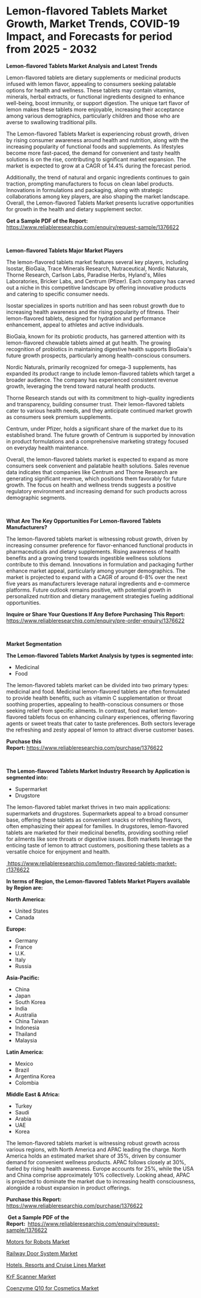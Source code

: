<p><h1>Lemon-flavored Tablets Market Growth, Market Trends, COVID-19 Impact, and Forecasts for period from 2025 - 2032</h1></p><p><strong>Lemon-flavored Tablets Market Analysis and Latest Trends</strong></p>
<p><p>Lemon-flavored tablets are dietary supplements or medicinal products infused with lemon flavor, appealing to consumers seeking palatable options for health and wellness. These tablets may contain vitamins, minerals, herbal extracts, or functional ingredients designed to enhance well-being, boost immunity, or support digestion. The unique tart flavor of lemon makes these tablets more enjoyable, increasing their acceptance among various demographics, particularly children and those who are averse to swallowing traditional pills.</p><p>The Lemon-flavored Tablets Market is experiencing robust growth, driven by rising consumer awareness around health and nutrition, along with the increasing popularity of functional foods and supplements. As lifestyles become more fast-paced, the demand for convenient and tasty health solutions is on the rise, contributing to significant market expansion. The market is expected to grow at a CAGR of 14.4% during the forecast period. </p><p>Additionally, the trend of natural and organic ingredients continues to gain traction, prompting manufacturers to focus on clean label products. Innovations in formulations and packaging, along with strategic collaborations among key players, are also shaping the market landscape. Overall, the Lemon-flavored Tablets Market presents lucrative opportunities for growth in the health and dietary supplement sector.</p></p>
<p><strong>Get a Sample PDF of the Report:&nbsp;</strong> <a href="https://www.reliableresearchiq.com/enquiry/request-sample/1376622?utm_campaign=1896&utm_medium=2&utm_source=Github&utm_content=ia&utm_term=28032025&utm_id=lemon-flavored-tablets">https://www.reliableresearchiq.com/enquiry/request-sample/1376622</a></p>
<p>&nbsp;</p>
<p><strong>Lemon-flavored Tablets Major Market Players</strong></p>
<p><p>The lemon-flavored tablets market features several key players, including Isostar, BioGaia, Trace Minerals Research, Nutraceutical, Nordic Naturals, Thorne Research, Carlson Labs, Paradise Herbs, Hyland's, Miles Laboratories, Bricker Labs, and Centrum (Pfizer). Each company has carved out a niche in this competitive landscape by offering innovative products and catering to specific consumer needs.</p><p>Isostar specializes in sports nutrition and has seen robust growth due to increasing health awareness and the rising popularity of fitness. Their lemon-flavored tablets, designed for hydration and performance enhancement, appeal to athletes and active individuals.</p><p>BioGaia, known for its probiotic products, has garnered attention with its lemon-flavored chewable tablets aimed at gut health. The growing recognition of probiotics in maintaining digestive health supports BioGaia's future growth prospects, particularly among health-conscious consumers.</p><p>Nordic Naturals, primarily recognized for omega-3 supplements, has expanded its product range to include lemon-flavored tablets which target a broader audience. The company has experienced consistent revenue growth, leveraging the trend toward natural health products.</p><p>Thorne Research stands out with its commitment to high-quality ingredients and transparency, building consumer trust. Their lemon-flavored tablets cater to various health needs, and they anticipate continued market growth as consumers seek premium supplements.</p><p>Centrum, under Pfizer, holds a significant share of the market due to its established brand. The future growth of Centrum is supported by innovation in product formulations and a comprehensive marketing strategy focused on everyday health maintenance.</p><p>Overall, the lemon-flavored tablets market is expected to expand as more consumers seek convenient and palatable health solutions. Sales revenue data indicates that companies like Centrum and Thorne Research are generating significant revenue, which positions them favorably for future growth. The focus on health and wellness trends suggests a positive regulatory environment and increasing demand for such products across demographic segments.</p></p>
<p>&nbsp;</p>
<p><strong>What Are The Key Opportunities For Lemon-flavored Tablets Manufacturers?</strong></p>
<p><p>The lemon-flavored tablets market is witnessing robust growth, driven by increasing consumer preference for flavor-enhanced functional products in pharmaceuticals and dietary supplements. Rising awareness of health benefits and a growing trend towards ingestible wellness solutions contribute to this demand. Innovations in formulation and packaging further enhance market appeal, particularly among younger demographics. The market is projected to expand with a CAGR of around 6-8% over the next five years as manufacturers leverage natural ingredients and e-commerce platforms. Future outlook remains positive, with potential growth in personalized nutrition and dietary management strategies fueling additional opportunities.</p></p>
<p><strong>Inquire or Share Your Questions If Any Before Purchasing This Report:</strong> <a href="https://www.reliableresearchiq.com/enquiry/pre-order-enquiry/1376622?utm_campaign=1896&utm_medium=2&utm_source=Github&utm_content=ia&utm_term=28032025&utm_id=lemon-flavored-tablets">https://www.reliableresearchiq.com/enquiry/pre-order-enquiry/1376622</a></p>
<p>&nbsp;</p>
<p><strong>Market Segmentation</strong></p>
<p><strong>The Lemon-flavored Tablets Market Analysis by types is segmented into:</strong></p>
<p><ul><li>Medicinal</li><li>Food</li></ul></p>
<p><p>The lemon-flavored tablets market can be divided into two primary types: medicinal and food. Medicinal lemon-flavored tablets are often formulated to provide health benefits, such as vitamin C supplementation or throat soothing properties, appealing to health-conscious consumers or those seeking relief from specific ailments. In contrast, food market lemon-flavored tablets focus on enhancing culinary experiences, offering flavoring agents or sweet treats that cater to taste preferences. Both sectors leverage the refreshing and zesty appeal of lemon to attract diverse customer bases.</p></p>
<p><strong>Purchase this Report:&nbsp;</strong><a href="https://www.reliableresearchiq.com/purchase/1376622?utm_campaign=1896&utm_medium=2&utm_source=Github&utm_content=ia&utm_term=28032025&utm_id=lemon-flavored-tablets">https://www.reliableresearchiq.com/purchase/1376622</a></p>
<p>&nbsp;</p>
<p><strong>The Lemon-flavored Tablets Market Industry Research by Application is segmented into:</strong></p>
<p><ul><li>Supermarket</li><li>Drugstore</li></ul></p>
<p><p>The lemon-flavored tablet market thrives in two main applications: supermarkets and drugstores. Supermarkets appeal to a broad consumer base, offering these tablets as convenient snacks or refreshing flavors, often emphasizing their appeal for families. In drugstores, lemon-flavored tablets are marketed for their medicinal benefits, providing soothing relief for ailments like sore throats or digestive issues. Both markets leverage the enticing taste of lemon to attract customers, positioning these tablets as a versatile choice for enjoyment and health.</p></p>
<p><a href="https://www.reliableresearchiq.com/lemon-flavored-tablets-market-r1376622?utm_campaign=1896&utm_medium=2&utm_source=Github&utm_content=ia&utm_term=28032025&utm_id=lemon-flavored-tablets">&nbsp;https://www.reliableresearchiq.com/lemon-flavored-tablets-market-r1376622</a></p>
<p><strong>In terms of Region, the Lemon-flavored Tablets Market Players available by Region are:</strong></p>
<p>
    <p> <strong> North America: </strong>
        <ul>
            <li>United States</li>
            <li>Canada</li>
        </ul>
        </p> 
    <p> <strong> Europe: </strong>
        <ul>
            <li>Germany</li>
            <li>France</li>
            <li>U.K.</li>
            <li>Italy</li>
            <li>Russia</li>
        </ul>
        </p> 
    <p> <strong> Asia-Pacific: </strong>
        <ul>
            <li>China</li>
            <li>Japan</li>
            <li>South Korea</li>
            <li>India</li>
            <li>Australia</li>
            <li>China Taiwan</li>
            <li>Indonesia</li>
            <li>Thailand</li>
            <li>Malaysia</li>
        </ul>
        </p> 
    <p> <strong> Latin America: </strong>
        <ul>
            <li>Mexico</li>
            <li>Brazil</li>
            <li>Argentina Korea</li>
            <li>Colombia</li>
        </ul>
        </p> 
    <p> <strong> Middle East & Africa: </strong>
        <ul>
            <li>Turkey</li>
            <li>Saudi</li>
            <li>Arabia</li>
            <li>UAE</li>
            <li>Korea</li>
        </ul>
    </p>
    </p>
<p><p>The lemon-flavored tablets market is witnessing robust growth across various regions, with North America and APAC leading the charge. North America holds an estimated market share of 35%, driven by consumer demand for convenient wellness products. APAC follows closely at 30%, fueled by rising health awareness. Europe accounts for 25%, while the USA and China comprise approximately 10% collectively. Looking ahead, APAC is projected to dominate the market due to increasing health consciousness, alongside a robust expansion in product offerings.</p></p>
<p><strong>Purchase this Report: </strong><a href="https://www.reliableresearchiq.com/purchase/1376622?utm_campaign=1896&utm_medium=2&utm_source=Github&utm_content=ia&utm_term=28032025&utm_id=lemon-flavored-tablets">https://www.reliableresearchiq.com/purchase/1376622</a></p>
<p>&nbsp;<strong>Get a Sample PDF of the Report:&nbsp;&nbsp;</strong><a href="https://www.reliableresearchiq.com/enquiry/request-sample/1376622?utm_campaign=1896&utm_medium=2&utm_source=Github&utm_content=ia&utm_term=28032025&utm_id=lemon-flavored-tablets">https://www.reliableresearchiq.com/enquiry/request-sample/1376622</a></p>
<p><strong></strong></p>
<p><p><a href="https://www.linkedin.com/pulse/examining-motors-robots-market-analyzing-competitors-projecting-os6wf?utm_campaign=1896&utm_medium=2&utm_source=Github&utm_content=ia&utm_term=28032025&utm_id=lemon-flavored-tablets">Motors for Robots Market</a></p><p><a href="https://www.linkedin.com/pulse/railway-door-system-market-size-forecasted-56-cagr-from-2025-2032-4lbcf?utm_campaign=1896&utm_medium=2&utm_source=Github&utm_content=ia&utm_term=28032025&utm_id=lemon-flavored-tablets">Railway Door System Market</a></p><p><a href="https://github.com/yosenadhler/Market-Research-Report-List-1/blob/main/hotels-resorts-and-cruise-lines-market.md?utm_campaign=1896&utm_medium=2&utm_source=Github&utm_content=ia&utm_term=28032025&utm_id=lemon-flavored-tablets">Hotels, Resorts and Cruise Lines Market</a></p><p><a href="https://www.linkedin.com/pulse/market-revenue-forecast-krf-scanner-industry-cagr-45-from-xmqvf?utm_campaign=1896&utm_medium=2&utm_source=Github&utm_content=ia&utm_term=28032025&utm_id=lemon-flavored-tablets">KrF Scanner Market</a></p><p><a href="https://github.com/artussavasrv/Market-Research-Report-List-1/blob/main/coenzyme-q10-for-cosmetics-market.md?utm_campaign=1896&utm_medium=2&utm_source=Github&utm_content=ia&utm_term=28032025&utm_id=lemon-flavored-tablets">Coenzyme Q10 for Cosmetics Market</a></p></p>